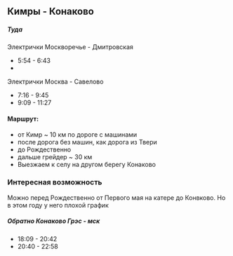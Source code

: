 ## Кимры - Конаково

##### Туда

Электрички Москворечье - Дмитровская

- 5:54 - 6:43
- 


Электрички Москва - Савелово

- 7:16 - 9:45
- 9:09 - 11:27



#### Маршрут:

- от Кимр ~ 10 км по дороге с машинами
- после дорога без машин, как дорога из Твери
- до Рождественно
- дальше грейдер ~ 30 км
- Выезжаем к селу на другом берегу Конаково

### Интересная возможность

Можно перед Рождественно от Первого мая на катере до Конвково.
Но в этом году у него плохой график




##### Обратно Конаково Грэс - мск
- 18:09 - 20:42
- 20:40 - 22:58



#####
